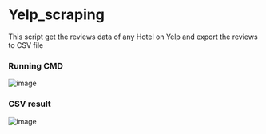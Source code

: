 # Yelp_scraping

This script get the reviews data of any Hotel on Yelp and export the reviews to CSV file

### Running CMD
![image](https://user-images.githubusercontent.com/71847656/153751468-63e331b7-de5f-4519-9fdd-cd1e02b9fbe2.png)


### CSV result
![image](https://user-images.githubusercontent.com/71847656/153753499-27f42c2b-4f80-4b7d-b205-6f2930885946.png)

